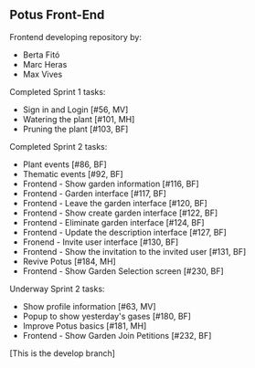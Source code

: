 Potus Front-End
---

Frontend developing repository by:

- Berta Fitó
- Marc Heras
- Max Vives

Completed Sprint 1 tasks:

- Sign in and Login [#56, MV]
- Watering the plant [#101, MH]
- Pruning the plant [#103, BF]

Completed Sprint 2 tasks:

- Plant events [#86, BF]
- Thematic events [#92, BF]
- Frontend - Show garden information [#116, BF]
- Frontend - Garden interface [#117, BF]
- Frontend - Leave the garden interface [#120, BF]
- Frontend - Show create garden interface [#122, BF]
- Frontend - Eliminate garden interface [#124, BF]
- Frontend - Update the description interface [#127, BF]
- Fronend - Invite user interface [#130, BF]
- Frontend - Show the invitation to the invited user [#131, BF]
- Revive Potus [#184, MH]
- Frontend - Show Garden Selection screen [#230, BF]

Underway Sprint 2 tasks:

- Show profile information [#63, MV]
- Popup to show yesterday's gases [#180, BF]
- Improve Potus basics [#181, MH]
- Frontend - Show Garden Join Petitions [#232, BF]

[This is the develop branch]
